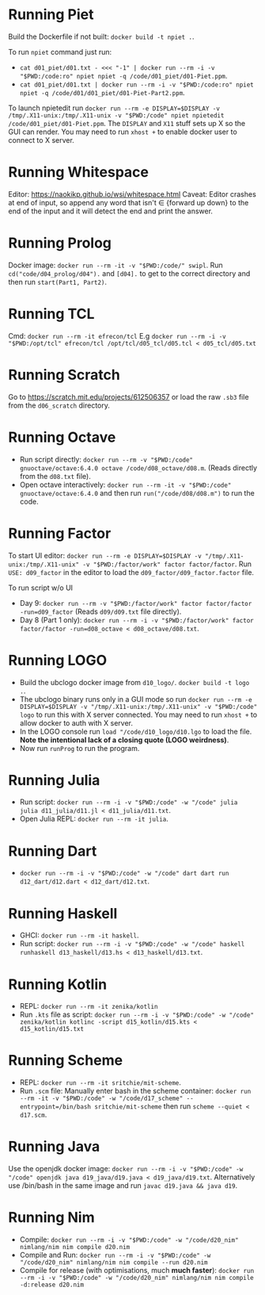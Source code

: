# Running Piet

Build the Dockerfile if not built: `docker build -t npiet .`.

To run `npiet` command just run:
- `cat d01_piet/d01.txt - <<< "-1" | docker run --rm -i -v "$PWD:/code:ro" npiet npiet -q
  /code/d01_piet/d01-Piet.ppm`.
- `cat d01_piet/d01.txt | docker run --rm -i -v "$PWD:/code:ro" npiet npiet -q
  /code/d01/d01_piet/d01-Piet-Part2.ppm`.

To launch npietedit run `docker run --rm -e DISPLAY=$DISPLAY -v /tmp/.X11-unix:/tmp/.X11-unix -v
"$PWD:/code" npiet npietedit /code/d01_piet/d01-Piet.ppm`. The `DISPLAY` and `X11` stuff sets up X
so the GUI can render. You may need to run `xhost +` to enable docker user to connect to X server.

# Running Whitespace

Editor: https://naokikp.github.io/wsi/whitespace.html
Caveat: Editor crashes at end of input, so append any word that isn't ∈ {forward up down} to the end
of the input and it will detect the end and print the answer.

# Running Prolog

Docker image: `docker run --rm -it -v "$PWD:/code/" swipl`. Run `cd("code/d04_prolog/d04").` and
`[d04].` to get to the correct directory and then run `start(Part1, Part2)`.

# Running TCL

Cmd: `docker run --rm -it efrecon/tcl`
E.g `docker run --rm -i -v "$PWD:/opt/tcl" efrecon/tcl /opt/tcl/d05_tcl/d05.tcl < d05_tcl/d05.txt`

# Running Scratch

Go to https://scratch.mit.edu/projects/612506357 or load the raw `.sb3` file from the `d06_scratch`
directory.

# Running Octave

- Run script directly: `docker run --rm -v "$PWD:/code" gnuoctave/octave:6.4.0 octave
  /code/d08_octave/d08.m`. (Reads directly from the `d08.txt` file).
- Open octave interactively: `docker run --rm -it -v "$PWD:/code" gnuoctave/octave:6.4.0` and then
  run `run("/code/d08/d08.m")` to run the code.

# Running Factor

To start UI editor: `docker run --rm -e DISPLAY=$DISPLAY -v "/tmp/.X11-unix:/tmp/.X11-unix" -v
"$PWD:/factor/work" factor factor/factor`. Run `USE: d09_factor` in the editor to load the
`d09_factor/d09_factor.factor` file.

To run script w/o UI
- Day 9: `docker run --rm -v "$PWD:/factor/work" factor factor/factor -run=d09_factor` (Reads
  `d09/d09.txt` file directly).
- Day 8 (Part 1 only): `docker run --rm -i -v "$PWD:/factor/work" factor factor/factor
  -run=d08_octave < d08_octave/d08.txt`.

# Running LOGO

- Build the ubclogo docker image from `d10_logo/`. `docker build -t logo .`.
- The ubclogo binary runs only in a GUI mode so run `docker run --rm -e DISPLAY=$DISPLAY -v "/tmp/.X11-unix:/tmp/.X11-unix" -v "$PWD:/code" logo` to run this with X server connected. You may
  need to run `xhost +` to allow docker to auth with X server.
- In the LOGO console run `load "/code/d10_logo/d10.lgo` to load the file. **Note the intentional
  lack of a closing quote (LOGO weirdness)**.
- Now run `runProg` to run the program.

# Running Julia

- Run script: `docker run --rm -i -v "$PWD:/code" -w "/code" julia julia d11_julia/d11.jl <
  d11_julia/d11.txt`.
- Open Julia REPL: `docker run --rm -it julia`.

# Running Dart

- `docker run --rm -i -v "$PWD:/code" -w "/code" dart dart run d12_dart/d12.dart <
  d12_dart/d12.txt`.

# Running Haskell

- GHCI: `docker run --rm -it haskell`.
- Run script: `docker run --rm -i -v "$PWD:/code" -w "/code" haskell runhaskell d13_haskell/d13.hs <
  d13_haskell/d13.txt`.

# Running Kotlin

- REPL: `docker run --rm -it zenika/kotlin`
- Run `.kts` file as script: `docker run --rm -i -v "$PWD:/code" -w "/code" zenika/kotlin kotlinc
  -script d15_kotlin/d15.kts < d15_kotlin/d15.txt`

# Running Scheme

- REPL: `docker run --rm -it sritchie/mit-scheme`.
- Run `.scm` file: Manually enter bash in the scheme container: `docker run --rm -it -v "$PWD:/code"
  -w "/code/d17_scheme" --entrypoint=/bin/bash sritchie/mit-scheme` then run `scheme --quiet <
  d17.scm`.

# Running Java

Use the openjdk docker image: `docker run --rm -i -v "$PWD:/code" -w "/code" openjdk java
d19_java/d19.java < d19_java/d19.txt`. Alternatively use /bin/bash in the same image and run `javac
d19.java && java d19`.

# Running Nim

- Compile: `docker run --rm -i -v "$PWD:/code" -w "/code/d20_nim" nimlang/nim nim compile d20.nim`
- Compile and Run: `docker run --rm -i -v "$PWD:/code" -w "/code/d20_nim" nimlang/nim nim compile
  --run d20.nim`
- Compile for release (with optimisations, much **much faster**): `docker run --rm -i -v
  "$PWD:/code" -w "/code/d20_nim" nimlang/nim nim compile -d:release d20.nim`
